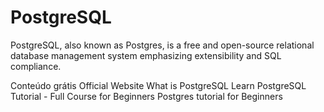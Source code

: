 # PostgreSQL

PostgreSQL, also known as Postgres, is a free and open-source relational database management system emphasizing extensibility and SQL compliance.

<ResourceGroupTitle>Conteúdo grátis</ResourceGroupTitle>
<BadgeLink badgeText='Official Website' colorScheme="red" href='https://www.postgresql.org/'>Official Website</BadgeLink>
<BadgeLink badgeText='Read' colorScheme="yellow" href='https://www.geeksforgeeks.org/what-is-postgresql-introduction/'>What is PostgreSQL</BadgeLink>
<BadgeLink badgeText='Watch' href='https://www.youtube.com/watch?v=qw--VYLpxG4'>Learn PostgreSQL Tutorial - Full Course for Beginners</BadgeLink>
<BadgeLink badgeText='Watch' href='https://www.youtube.com/watch?v=eMIxuk0nOkU'>Postgres tutorial for Beginners</BadgeLink>
